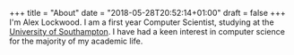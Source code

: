 +++
title = "About"
date = "2018-05-28T20:52:14+01:00"
draft = false
+++
I'm Alex Lockwood. I am a first year Computer Scientist, studying at the [University of Southampton](https://www.ecs.soton.ac.uk/). I have had a keen interest in computer science for the majority of my academic life.

